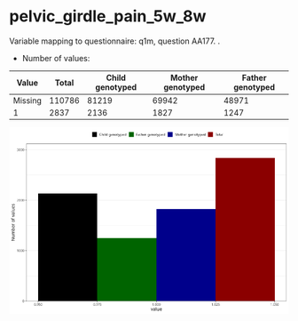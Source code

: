 # pelvic_girdle_pain_5w_8w
Variable mapping to questionnaire: q1m, question AA177.
.
- Number of values:

| Value | Total | Child genotyped | Mother genotyped | Father genotyped |
| ----- | ----- | --------------- | ---------------- | ---------------- |
| Missing | 110786 | 81219 | 69942 | 48971 |
| 1 | 2837 | 2136 | 1827 |1247 |



![](pelvic_girdle_pain_5w_8w_n.png)



